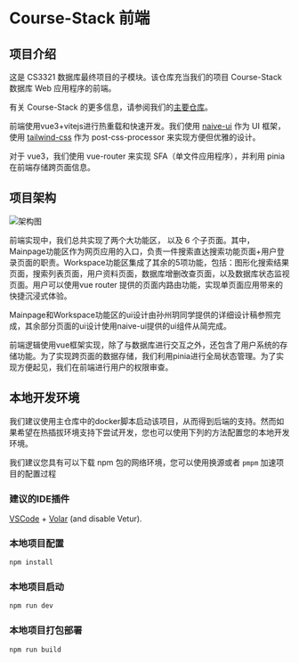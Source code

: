 # Course-Stack 前端

## 项目介绍

这是 CS3321 数据库最终项目的子模块。该仓库充当我们的项目 Course-Stack 数据库 Web 应用程序的前端。

有关 Course-Stack 的更多信息，请参阅我们的[主要仓库](https://github.com/Simonwzm/CS3321-Course-Stack)。

前端使用vue3+vitejs进行热重载和快速开发。我们使用 [naive-ui](https://www.naiveui.com/) 作为 UI 框架，使用 [tailwind-css](https://tailwindcss.com/) 作为 post-css-processor 来实现方便但优雅的设计。

对于 vue3，我们使用 vue-router 来实现 SFA（单文件应用程序），并利用 pinia 在前端存储跨页面信息。

## 项目架构

![架构图](https://s2.loli.net/2024/06/02/idScL2tUQxzTPNA.png)

前端实现中，我们总共实现了两个大功能区， 以及 6 个子页面。其中，Mainpage功能区作为网页应用的入口，负责一件搜索直达搜索功能页面+用户登录页面的职责。Workspace功能区集成了其余的5项功能，包括：图形化搜索结果页面，搜索列表页面，用户资料页面，数据库增删改查页面，以及数据库状态监视页面。用户可以使用vue router 提供的页面内路由功能，实现单页面应用带来的快捷沉浸式体验。

Mainpage和Workspace功能区的ui设计由孙州玥同学提供的详细设计稿参照完成，其余部分页面的ui设计使用naive-ui提供的ui组件从简完成。

前端逻辑使用vue框架实现，除了与数据库进行交互之外，还包含了用户系统的存储功能。为了实现跨页面的数据存储，我们利用pinia进行全局状态管理。为了实现方便起见，我们在前端进行用户的权限审查。

## 本地开发环境

我们建议使用主仓库中的docker脚本启动该项目，从而得到后端的支持。然而如果希望在热插拔环境支持下尝试开发，您也可以使用下列的方法配置您的本地开发环境。 

我们建议您具有可以下载 npm 包的网络环境，您可以使用换源或者 `pmpm` 加速项目的配置过程

### 建议的IDE插件

[VSCode](https://code.visualstudio.com/) + [Volar](https://marketplace.visualstudio.com/items?itemName=Vue.volar) (and disable Vetur).

### 本地项目配置

```sh
npm install
```

### 本地项目启动

```sh
npm run dev
```

### 本地项目打包部署

```sh
npm run build
```
